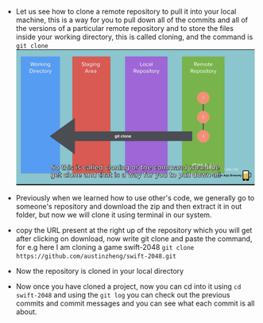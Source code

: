 * Let us see how to clone a remote repository to pull it into your local machine, this is a way for you to pull down all of the commits and all of the versions of a particular remote repository and to store the files inside your working directory, this is called cloning, and the command is ``` git clone ```
 ![git8](https://github.com/tannuchoudhary/WebDev/blob/main/Images/git8.png)
 
 * Previously when we learned how to use other's code, we generally go to someone's repository and download the zip and then extract it in out folder, but now we will clone it using terminal in our system.
 * copy the URL present at the right up of the repository which you will get after clicking on download, now  write git clone and paste the command, for e.g here I am cloning a game swift-2048 ``` git clone https://github.com/austinzheng/swift-2048.git ```
 * Now the repository is cloned in your local directory
 * Now once you have cloned a project, now you can cd into it using ``` cd swift-2048 ``` and using the ``` git log ``` you can check out the previous commits and commit messages and you can see what each commit is all about.
 
 
 
